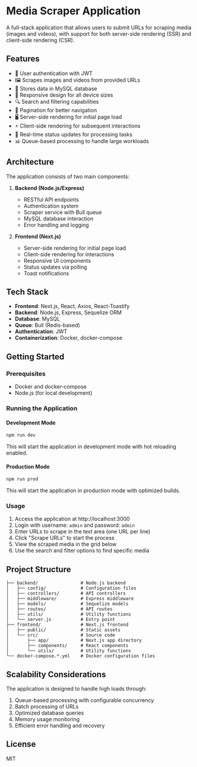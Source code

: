 # Media Scraper Application

A full-stack application that allows users to submit URLs for scraping media (images and videos), with support for both server-side rendering (SSR) and client-side rendering (CSR).

## Features

- 🔐 User authentication with JWT
- 🖼️ Scrapes images and videos from provided URLs
- 💾 Stores data in MySQL database
- 📱 Responsive design for all device sizes
- 🔍 Search and filtering capabilities
- 📄 Pagination for better navigation
- 🖥️ Server-side rendering for initial page load
- ⚡ Client-side rendering for subsequent interactions
- 🔄 Real-time status updates for processing tasks
- 📊 Queue-based processing to handle large workloads

## Architecture

The application consists of two main components:

1. **Backend (Node.js/Express)**
   - RESTful API endpoints
   - Authentication system
   - Scraper service with Bull queue
   - MySQL database interaction
   - Error handling and logging

2. **Frontend (Next.js)**
   - Server-side rendering for initial page load
   - Client-side rendering for interactions
   - Responsive UI components
   - Status updates via polling
   - Toast notifications

## Tech Stack

- **Frontend**: Next.js, React, Axios, React-Toastify
- **Backend**: Node.js, Express, Sequelize ORM
- **Database**: MySQL
- **Queue**: Bull (Redis-based)
- **Authentication**: JWT
- **Containerization**: Docker, docker-compose

## Getting Started

### Prerequisites

- Docker and docker-compose
- Node.js (for local development)

### Running the Application

#### Development Mode

```bash
npm run dev
```

This will start the application in development mode with hot reloading enabled.

#### Production Mode

```bash
npm run prod
```

This will start the application in production mode with optimized builds.

### Usage

1. Access the application at http://localhost:3000
2. Login with username: `admin` and password: `admin`
3. Enter URLs to scrape in the text area (one URL per line)
4. Click "Scrape URLs" to start the process
5. View the scraped media in the grid below
6. Use the search and filter options to find specific media

## Project Structure

```
├── backend/                # Node.js backend
│   ├── config/             # Configuration files
│   ├── controllers/        # API controllers
│   ├── middleware/         # Express middleware
│   ├── models/             # Sequelize models
│   ├── routes/             # API routes
│   ├── utils/              # Utility functions
│   └── server.js           # Entry point
├── frontend/               # Next.js frontend
│   ├── public/             # Static assets
│   └── src/                # Source code
│       ├── app/            # Next.js app directory
│       ├── components/     # React components
│       └── utils/          # Utility functions
└── docker-compose.*.yml    # Docker configuration files
```

## Scalability Considerations

The application is designed to handle high loads through:

1. Queue-based processing with configurable concurrency
2. Batch processing of URLs
3. Optimized database queries
4. Memory usage monitoring
5. Efficient error handling and recovery

## License

MIT